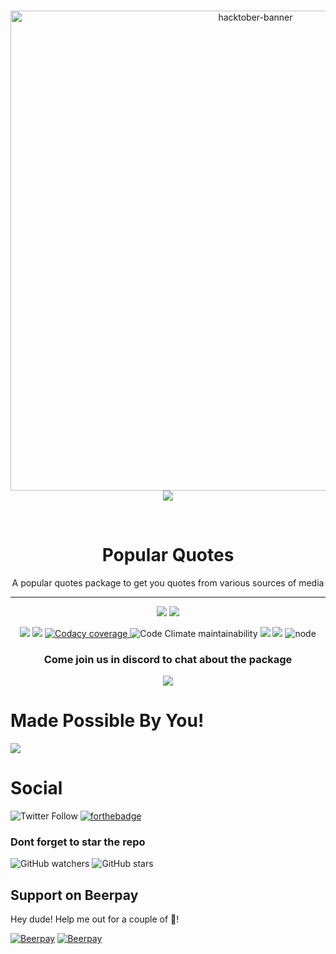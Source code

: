<div align="center">
  <br />
  <p align="center">
    <a href="https://hacktoberfest.digitalocean.com/"><img src="https://hacktoberfest.digitalocean.com/assets/logo-hf19-header-8245176fe235ab5d942c7580778a914110fa06a23c3d55bf40e2d061809d8785.svg" width="768" alt="hacktober-banner" /></a>
	<img src="https://img.shields.io/github/hacktoberfest/2019/snipey/popular-quotes?style=for-the-badge&suggestion_label=help%20wanted"></img>
  </p>
  <br />
  <p align="center">
	<h1>Popular Quotes</h1>
	A popular quotes package to get you quotes from various sources of media
	<hr/>
  </p>
  <p align="center">
	<img src="https://img.shields.io/github/issues/snipey/popular-quotes?style=for-the-badge"></img>
	<img src="https://img.shields.io/github/issues-pr-raw/snipey/popular-quotes?label=pull%20requests&style=for-the-badge"></img>
  </p>
  <p align="center">
	<img src="https://img.shields.io/npm/v/popular-quotes?logo=npm&style=for-the-badge"/>  
	<img src="https://img.shields.io/travis/com/snipey/popular-quotes?style=for-the-badge&logo=travis"/>
	<a href="https://codecov.io/gh/Snipey/popular-quotes">
		<img alt="Codacy coverage" src="https://img.shields.io/codacy/coverage/f5dcda441d974b849d5ed031aef80091?style=for-the-badge">
	</a>
	<img alt="Code Climate maintainability" src="https://img.shields.io/codeclimate/maintainability/Snipey/popular-quotes?style=for-the-badge">
	<img src="https://img.shields.io/npm/dw/popular-quotes?style=for-the-badge&logo=npm"/>
	<img src="https://img.shields.io/bundlephobia/min/popular-quotes?style=for-the-badge&logo=npm"/>
	<img alt="node" src="https://img.shields.io/node/v/popular-quotes?style=for-the-badge">
  </p>
	<p align="center">
	<h3>Come join us in discord to chat about the package</h3>
  	<a href="https://discord.gg/g2qU2e6"><img src="https://img.shields.io/discord/535881918483398676?style=for-the-badge"/></a>
  </p>
</div>


# Made Possible By You!

[![](https://contributors-img.firebaseapp.com/image?repo=snipey/popular-quotes)](https://github.com/snipey/popular-quotes/graphs/contributors)
# Social

![Twitter Follow](https://img.shields.io/twitter/follow/snipeydev?color=blue&style=for-the-badge&logo=twitter)
[![forthebadge](https://forthebadge.com/images/badges/gluten-free.svg)](https://forthebadge.com)

### Dont forget to star the repo
![GitHub watchers](https://img.shields.io/github/watchers/snipey/popular-quotes?style=for-the-badge&logo=github)
![GitHub stars](https://img.shields.io/github/stars/snipey/popular-quotes?style=for-the-badge&logo=github)


## Support on Beerpay
Hey dude! Help me out for a couple of :beers:!

[![Beerpay](https://beerpay.io/Snipey/popular-quotes/badge.svg?style=beer-square)](https://beerpay.io/Snipey/popular-quotes)  [![Beerpay](https://beerpay.io/Snipey/popular-quotes/make-wish.svg?style=flat-square)](https://beerpay.io/Snipey/popular-quotes?focus=wish)